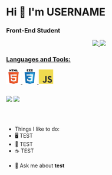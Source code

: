 <h1>Hi 👋 I'm USERNAME</h1>
<h3>Front-End Student</h3>

<div align="center">
  <a href="https://github.com/Kenar0">
  <img height="180em" src="https://github-readme-stats.vercel.app/api?username=Kenar0&show_icons=true&theme=vision-friendly-dark&count_private=true"/>
  <img height="180em" src="https://github-readme-stats.vercel.app/api/top-langs/?username=Kenar0&layout=compact&langs_count=7&theme=vision-friendly-dark"/>
</div>

<h3 align="left">Languages and Tools:</h3>
  <p align="left"> 
    <a href="https://www.w3.org/html/" target="_blank"> <img src="https://raw.githubusercontent.com/devicons/devicon/master/icons/html5/html5-original-wordmark.svg" alt="html5" width="40" height="40"/> </a>
    <a href="https://www.w3schools.com/css/" target="_blank"> <img src="https://raw.githubusercontent.com/devicons/devicon/master/icons/css3/css3-original-wordmark.svg" alt="css3" width="40" height="40"/> </a> 
  <a href="https://developer.mozilla.org/en-US/docs/Web/JavaScript" target="_blank"> <img src="https://raw.githubusercontent.com/devicons/devicon/master/icons/javascript/javascript-original.svg" alt="javascript" width="40" height="40"/> </a>      </p>
 
  ##
  
  <div> 
  <a href="https://www.linkedin.com/in/-mynameisjohn-" target="_blank"><img src="https://img.shields.io/badge/-LinkedIn-%230077B5?style=for-the-badge&logo=linkedin&logoColor=white" target="_blank"></a>
  <a href = "mailto:Kenarotech@gmail.com"><img src="https://img.shields.io/badge/-Gmail-%23333?style=for-the-badge&logo=gmail&logoColor=white" target="_blank"></a>
       
  </div>
    
<br></br>
- Things I like to do:
- 🖥 TEST
- 📱 TEST
- :coffee: TEST
<br></br>
- 💬 Ask me about **test**

<!--
**Uname/Uname** is a ✨ _special_ ✨ repository because its `README.md` (this file) appears on your GitHub profile.
Here are some ideas to get you started:
- 🔭 I’m currently working on ...
- 🌱 I’m currently learning ...
- 👯 I’m looking to collaborate on ...
- 🤔 I’m looking for help with ...
- 💬 Ask me about ...
- 📫 How to reach me: ...
- 😄 Pronouns: ...
- ⚡ Fun fact: ...
-->
